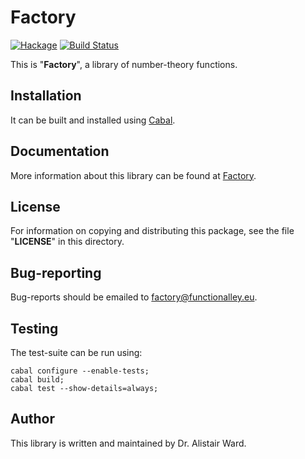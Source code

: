 # **Factory**

[![Hackage](https://img.shields.io/hackage/v/factory.svg)](https://hackage.haskell.org/package/factory) [![Build Status](https://travis-ci.org/functionalley/Factory.svg?branch=master)](https://travis-ci.org/functionalley/Factory)

This is "**Factory**", a library of number-theory functions.

## Installation

It can be built and installed using [Cabal](https://www.haskell.org/cabal/users-guide/installing-packages.html).

## Documentation

More information about this library can be found at [Factory](https://functionalley.eu/Factory/factory.html).

## License

For information on copying and distributing this package, see the file "**LICENSE**" in this directory.

## Bug-reporting

Bug-reports should be emailed to <factory@functionalley.eu>.

## Testing

The test-suite can be run using:

    cabal configure --enable-tests;
    cabal build;
    cabal test --show-details=always;

## Author

This library is written and maintained by Dr. Alistair Ward.
